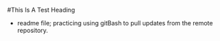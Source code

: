 #This Is A Test Heading

- readme file; practicing using gitBash to pull updates from the remote repository.

